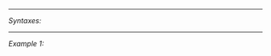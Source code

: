 


---
*Syntaxes:*

<!-- [] call `BIN_fnc_diag_showLinkBudgetMap` -->

---
*Example 1:*

<!-- 
```sqf
[] call BIN_fnc_diag_showLinkBudgetMap;
``` -->